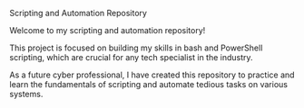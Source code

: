 Scripting and Automation Repository

Welcome to my scripting and automation repository!

This project is focused on building my skills in bash and PowerShell scripting, 
which are crucial for any tech specialist in the industry.

As a future cyber professional, I have created this repository to practice and learn the fundamentals of scripting and automate tedious tasks on various systems.